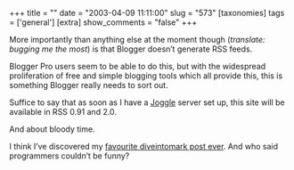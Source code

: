 +++
title = ""
date = "2003-04-09 11:11:00"
slug = "573"
[taxonomies]
tags = ['general']
[extra]
show_comments = "false"
+++

More importantly than anything else at the moment though (*translate: bugging me the most*) is that Blogger doesn’t generate RSS feeds.

Blogger Pro users seem to be able to do this, but with the widespread proliferation of free and simple blogging tools which all provide this, this is something Blogger really needs to sort out.

Suffice to say that as soon as I have a [Joggle](http://sourceforge.net/projects/joggle "Jabber-based blogging") server set up, this site will be available in RSS 0.91 and 2.0.

And about bloody time.

I think I’ve discovered my [favourite diveintomark post ever](http://diveintomark.org/archives/2002/11/22/debate.html "about Dave Winer"). And who said programmers couldn’t be funny?
